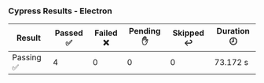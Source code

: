### Cypress Results - Electron

| Result |Passed :white_check_mark: | Failed :x:|Pending :hand:|Skipped :leftwards_arrow_with_hook:|Duration :clock8: |
|--|--|--|--|--|--|
|Passing :white_check_mark:  | 4|0|0|0| 73.172 s|